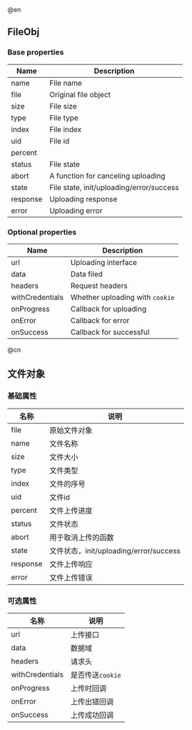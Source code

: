 @en
## FileObj

### Base properties

|Name|Description|
|-|-|
|name|File name|
|file|Original file object|
|size|File size|
|type|File type|
|index|File index|
|uid|File id|
|percent||
|status|File state|
|abort|A function for canceling uploading|
|state|File state, init/uploading/error/success|
|response|Uploading response|
|error|Uploading error|

### Optional properties

|Name|Description|
|-|-|
|url|Uploading interface|
|data|Data filed|
|headers|Request headers|
|withCredentials|Whether uploading with `cookie`|
|onProgress|Callback for uploading|
|onError|Callback for error|
|onSuccess|Callback for successful|

@cn
## 文件对象

### 基础属性

|名称|说明|
|-|-|
|file|原始文件对象|
|name|文件名称|
|size|文件大小|
|type|文件类型|
|index|文件的序号|
|uid|文件id|
|percent|文件上传进度|
|status|文件状态|
|abort|用于取消上传的函数|
|state|文件状态，init/uploading/error/success|
|response|文件上传响应|
|error|文件上传错误|

### 可选属性

|名称|说明|
|-|-|
|url|上传接口|
|data|数据域|
|headers|请求头|
|withCredentials|是否传送`cookie`|
|onProgress|上传时回调|
|onError|上传出错回调|
|onSuccess|上传成功回调|
